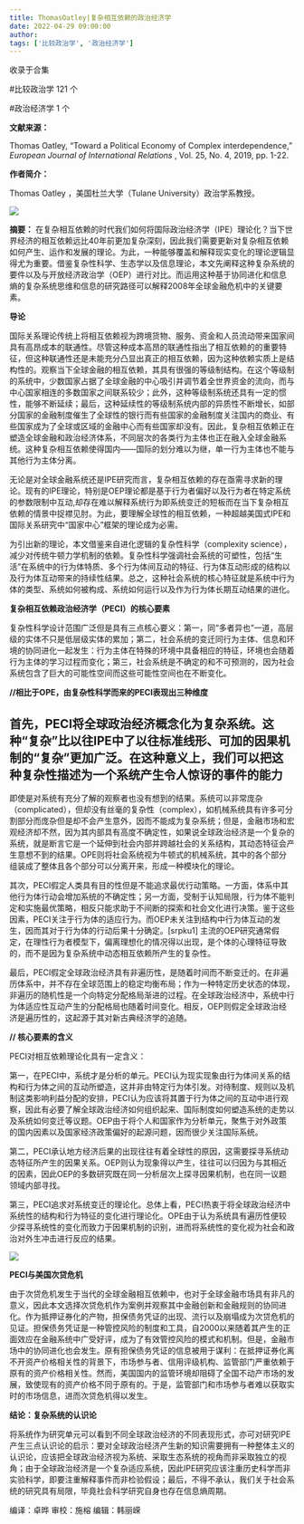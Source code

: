 ```yaml
---
title: ThomasOatley|复杂相互依赖的政治经济学
date: 2022-04-29 09:00:00
author: 
tags: ['比较政治学', '政治经济学']
---
```



收录于合集

#比较政治学 121 个

#政治经济学 1 个

**文献来源：**

Thomas Oatley, “Toward a Political Economy of Complex interdependence,”
_European Journal of International Relations_ , Vol. 25, No. 4, 2019, pp.
1-22.

  

 **作者简介：**

Thomas Oatley ，美国杜兰大学（Tulane University）政治学系教授。

![](/images/3/2.jpeg)

 **摘要：**
在复杂相互依赖的时代我们如何将国际政治经济学（IPE）理论化？当下世界经济的相互依赖远比40年前更加复杂深刻，因此我们需要更新对复杂相互依赖如何产生、运作和发展的理论。为此，一种能够覆盖和解释现实变化的理论逻辑显得尤为重要。借鉴复杂性科学、生态学以及信息理论，本文先阐释这种复杂系统的要件以及与开放经济政治学（OEP）进行对比。而运用这种基于协同进化和信息熵的复杂系统思维和信息的研究路径可以解释2008年全球金融危机中的关键要素。

  

 **导论**

国际关系理论传统上将相互依赖视为跨境货物、服务、资金和人员流动带来国家间具有高昂成本的联通性。尽管这种成本高昂的联通性指出了相互依赖的的重要特征，但这种联通性还是未能充分凸显出真正的相互依赖，因为这种依赖实质上是结构性的。观察当下全球金融的相互依赖，其具有很强的等级制结构。在这个等级制的系统中，少数国家占据了全球金融的中心吸引并调节着全世界资金的流向，而与中心国家相连的多数国家之间联系较少；此外，这种等级制系统还具有一定的惯性，能够不断延续；最后，这种延续性的等级制系统内部的异质性不断增长，如部分国家的金融制度催生了全球性的银行而有些国家的金融制度关注国内的商业、有些国家成为了全球或区域的金融中心而有些国家却没有。因此，复杂相互依赖正在塑造全球金融和政治经济体系，不同层次的各类行为主体也正在融入全球金融系统。这种复杂相互依赖使得国内——国际的划分难以为继，单一行为主体也不能与其他行为主体分离。

  

无论是对全球金融系统还是IPE研究而言，复杂相互依赖的存在亟需寻求新的理论。现有的IPE理论，特别是OEP理论都是基于行为者偏好以及行为者在特定系统的参数限制中互动,却存在难以解释系统行为即系统变迁的短板而在当下复杂相互依赖的情景中捉襟见肘。为此，要理解全球性的相互依赖，一种超越美国式IPE和国际关系研究中“国家中心”框架的理论成为必需。

  

为引出新的理论，本文借鉴来自进化逻辑的复杂性科学（complexity
science），减少对传统牛顿力学机制的依赖。复杂性科学强调社会系统的可塑性，包括“生活”在系统中的行为体特质、多个行为体间互动的特征、行为体互动形成的结构以及行为体互动带来的持续性结果。总之，这种社会系统的核心特征就是系统中行为体的类型、系统如何被构成、系统如何运行以及作为行为体长期互动结果的进化。

  

  

 **复杂相互依赖政治经济学（PECI）的核心要素**

复杂性科学设计范围广泛但是具有三点核心要义：第一，同“多者异也”一道，高层级的实体不只是低层级实体的累加；第二，社会系统的变迁同行为主体、信息和环境的协同进化一起发生：行为主体在特殊的环境中具备相应的特征，环境也会随着行为主体的学习过程而变化；第三，社会系统是不确定的和不可预测的，因为社会系统包含了巨大的可能性空间而这些可能性空间也在不断变化。

  

 **//相比于OPE，由复杂性科学而来的PECI表现出三种维度**

  

首先，PECI将全球政治经济概念化为复杂系统。这种“复杂”比以往IPE中了以往标准线形、可加的因果机制的“复杂”更加广泛。在这种意义上，我们可以把这种复杂性描述为一个系统产生令人惊讶的事件的能力
--
即使是对系统有充分了解的观察者也没有想到的结果。系统可以非常庞杂（complicated），但却没有丝毫的复杂性（complex），如机械系统具有许多可分割部分而庞杂但是却不会产生意外，因而不能成为复杂系统；但是，金融市场和宏观经济却不然，因为其内部具有高度不确定性，如果说全球政治经济是一个复杂的系统，就是断言它是一个延伸到社会内部并跨越社会的关系结构，其动态特征会产生意想不到的结果。OPE则将社会系统视为牛顿式的机械系统，其中的各个部分组装成了整体且各个部分可以分离开来，形成一种模块化的理论。

  

其次，PECI假定人类具有目的性但是不能追求最优行动策略。一方面，体系中其他行为体行动会增加系统的不确定性；另一方面，受制于认知局限，行为体不能判定和实施最优策略，相反只能求助于不间断的探索和社会文化进行决策。鉴于这些因素，PECI关注于行为体的适应行为。而OEP未关注到结构中行为体互动的发生，因而其对于行为体的行动后果十分确定。[srpku1]
主流的OEP研究通常假定，在理性行为者模型下，偏离理想化的情况得以出现，是个体的心理特征导致的，而不是因为复杂系统中动态相互依赖所产生的复杂性。

  

最后，PECI假定全球政治经济具有非遍历性，是随着时间而不断变迁的。在非遍历体系中，并不存在全球范围上的稳定均衡布局；作为一种特定历史状态的体现，非遍历的随机性是一个向特定分配格局渐进的过程。在全球政治经济中，系统中行为体适应性互动产生的分配格局也随着时间变化。相反，OEP则假定全球政治经济是遍历性的，这起源于其对新古典经济学的追随。

  

 **// 核心要素的含义**

PECI对相互依赖理论化具有一定含义：

第一，在PECI中，系统才是分析的单元。PECI认为现实现象由行为体间关系的结构和行为体之间的互动所塑造，这并非由特定行为体引发。对待制度、规则以及机制这类影响利益分配的安排，PECI认为应该将其置于行为体之间的互动中进行观察，因此有必要了解全球政治经济如何组织起来、国际制度如何塑造系统的走势以及系统如何变迁等议题。OEP由于将个人和国家作为分析单元，聚焦于对外政策的国内因素以及国家经济政策偏好的起源问题，因而很少关注国际系统。

  

第二，PECI承认地方经济后果的出现往往有着全球性的原因，这需要探寻系统动态特征所产生的因果关系。OEP则认为现象得以产生，往往可以归因为与其相近的因素，因此OEP的多数研究既在同一分析层次上探寻因果机制，也在同一议题领域内部寻找。

  

第三，PECI追求对系统变迁的理论化。总体上看，PECI热衷于将全球政治经济中系统性的结构和行为特征的变化进行理论化。OPE由于认为系统具有遍历性便较少探寻系统性的变化而致力于因果机制的识别，进而将系统性的变化视为社会和政治对外生冲击进行反应的结果。

![](/images/3/3.png)

  

 **PECI与美国次贷危机**

由于次贷危机发生于当代的全球金融相互依赖中，也对于全球金融市场具有非凡的意义，因此本文选择次贷危机作为案例并观察其中金融创新和金融规则的协同进化。作为抵押证券化的产物，担保债务凭证的出现、流行以及崩塌成为次贷危机的见证。担保债务凭证是一种管控风险的制度和工具，自2000以来随着其产生的正面效应在金融系统中广受好评，成为了有效管控风险的模式和机制。但是，金融市场中的协同进化也会发生。原有担保债务凭证的信息被用于谋利：在抵押证券化离不开资产价格相关性的背景下，市场参与者、信用评级机构、监管部门严重依赖于原有的资产价格相关性。然而，美国国内的监管环境却阻碍了全国不动产市场的发展，致使现有的资产价格不同于原有的。于是，监管部门和市场参与者难以获取实时的市场信息，进而次贷危机得以发生。

  

 **结论：复杂系统的认识论**

将系统作为研究单元可以看到不同全球政治经济的不同表现形式，亦可对研究IPE产生三点认识论的启示：要对全球政治经济产生新的知识需要拥有一种整体主义的认识论，应该把全球政治经济视为系统、采取生态系统的视角而非采取独立的视角；由于全球政治经济是一个复杂适应系统，因此IPE研究应该注重历史科学而非实验科学，即要注重解释事件而非检验假设；最后，不得不承认，我们关于社会系统的研究具有局限，毕竟社会科学研究自身也存在信息熵周期。

编译：卓晔 审校：施榕 编辑：韩丽嵘

